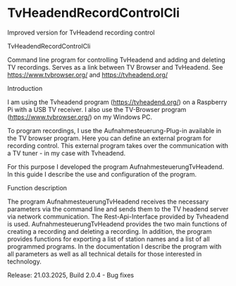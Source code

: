 # TvHeadendRecordControlCli
Improved version for TvHeadend recording control

TvHeadendRecordControlCli

Command line program for controlling TvHeadend and adding and deleting TV recordings. Serves as a link between TV Browser and TvHeadend. See https://www.tvbrowser.org/ and https://tvheadend.org/

Introduction

I am using the Tvheadend program (https://tvheadend.org/) on a Raspberry Pi with a USB TV receiver. I also use the TV-Browser program (https://www.tvbrowser.org/) on my Windows PC.

To program recordings, I use the Aufnahmesteuerung-Plug-in available in the TV browser program. Here you can define an external program for recording control. This external program takes over the communication with a TV tuner - in my case with Tvheadend.

For this purpose I developed the program AufnahmesteuerungTvHeadend. In this guide I describe the use and configuration of the program.

Function description

The program AufnahmesteuerungTvHeadend receives the necessary parameters via the command line and sends them to the TV headend server via network communication. The Rest-Api-Interface provided by Tvheadend is used. AufnahmesteuerungTvHeadend provides the two main functions of creating a recording and deleting a recording. In addition, the program provides functions for exporting a list of station names and a list of all programmed programs. In the documentation I describe the program with all parameters as well as all technical details for those interested in technology.


Release: 21.03.2025, Build 2.0.4 - Bug fixes

